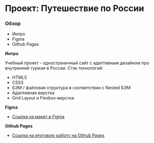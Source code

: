 # Проект: Путешествие по России

### Обзор
* Интро
* Figma
* Github Pages

**Интро**

Учебный проект - одностраничный сайт с адаптивным дизайном про внутренний туризм в России.
Стэк технологий:
 - HTML5
 - CSS3
 - БЭМ / файловая структура в соответствии с Nested БЭМ
 - Адаптивная верстка
 - Grid Layout и Flexbox-верстка


**Figma**

* [Ссылка на макет в Figma](https://www.figma.com/file/8SeExGXKeVRt5H00dRfaiM/Sprint-3_-Russia-_-desktop-%2B-mobile?node-id=62863-752&t=8xzd05gNQfYVZBRU-0)

**Github Pages**

* [Ссылка на итоговою работу на Github Pages](https://scarend.github.io/russian-travel/)